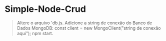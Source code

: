 # Simple-Node-Crud

> Altere o arquivo 'db.js.
> Adicione a string de conexão do Banco de Dados MongoDB: const client = new MongoClient("string de conexão aqui");
> npm start.
